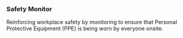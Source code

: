 ### Safety Monitor

Reinforcing workplace safety by monitoring to ensure that Personal Protective Equipment (PPE) is being worn by everyone onsite.

